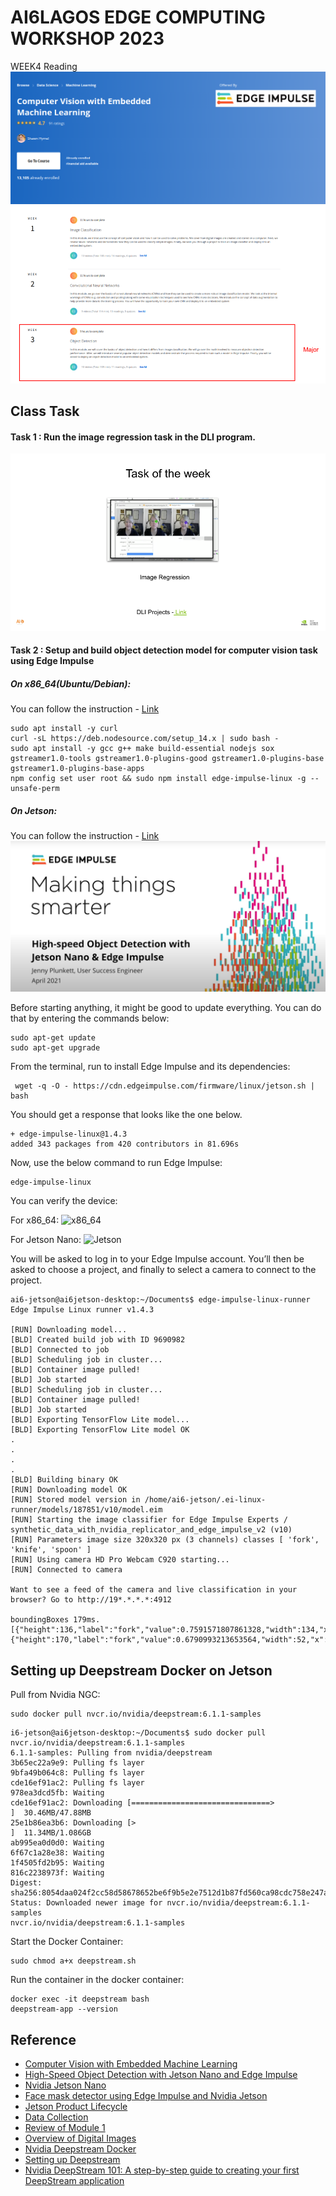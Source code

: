 # AI6LAGOS EDGE COMPUTING WORKSHOP 2023
WEEK4 Reading
![Embedded CV](../asset/computer_vision_with_embedded_ml.png)
 ![CV](../asset/week4_reading.png)

## Class Task
#### Task 1 : Run the image regression task in the DLI program.  
 ![](../asset/week4-tasks.png)

#### Task 2 :  Setup and build object detection model for computer vision task using Edge Impulse 
##### On x86_64(Ubuntu/Debian):
You can follow the instruction - [Link](https://docs.edgeimpulse.com/docs/development-platforms/officially-supported-cpu-gpu-targets/linux-x86_64) 
```
sudo apt install -y curl
curl -sL https://deb.nodesource.com/setup_14.x | sudo bash -
sudo apt install -y gcc g++ make build-essential nodejs sox gstreamer1.0-tools gstreamer1.0-plugins-good gstreamer1.0-plugins-base gstreamer1.0-plugins-base-apps
npm config set user root && sudo npm install edge-impulse-linux -g --unsafe-perm
```
##### On Jetson: 
You can follow the instruction - [Link](https://docs.edgeimpulse.com/docs/development-platforms/officially-supported-cpu-gpu-targets/nvidia-jetson-nano) 
 ![CV](../asset/making-things-smarter.png)

Before starting anything, it might be good to update everything. You can do that by entering the commands below:
```
sudo apt-get update
sudo apt-get upgrade
```
From the terminal, run to install Edge Impulse and its dependencies:

```
 wget -q -O - https://cdn.edgeimpulse.com/firmware/linux/jetson.sh | bash
 ```
 You should get a response that looks like the one below.
 ```
+ edge-impulse-linux@1.4.3
added 343 packages from 420 contributors in 81.696s
 ```
 Now, use the below command to run Edge Impulse:
 ```
 edge-impulse-linux
 ```
 You can verify the device:

 For x86_64: 
 ![x86_64](https://84771188-files.gitbook.io/~/files/v0/b/gitbook-x-prod.appspot.com/o/spaces%2FGEgcCk4PkS5Pa6uBabld%2Fuploads%2Fgit-blob-455ffcd35daf137b99c4bf8a4c8bcf71261d8cea%2Fdcbbb78-screenshot_2022-01-18_at_105616.png?alt=media)

 For Jetson Nano: 
 ![Jetson](https://84771188-files.gitbook.io/~/files/v0/b/gitbook-x-prod.appspot.com/o/spaces%2FGEgcCk4PkS5Pa6uBabld%2Fuploads%2Fgit-blob-63957e037f4a86a774117d684969c722396f079c%2F9d5f41e-screenshot_2021-04-14_at_123509.png?alt=media)

 You will be asked to log in to your Edge Impulse account. You’ll then be asked to choose a project, and finally to select a camera to connect to the project.

 ```
 ai6-jetson@ai6jetson-desktop:~/Documents$ edge-impulse-linux-runner
Edge Impulse Linux runner v1.4.3

[RUN] Downloading model...
[BLD] Created build job with ID 9690982
[BLD] Connected to job
[BLD] Scheduling job in cluster...
[BLD] Container image pulled!
[BLD] Job started
[BLD] Scheduling job in cluster...
[BLD] Container image pulled!
[BLD] Job started
[BLD] Exporting TensorFlow Lite model...
[BLD] Exporting TensorFlow Lite model OK
.
.
.
.
[BLD] Building binary OK
[RUN] Downloading model OK
[RUN] Stored model version in /home/ai6-jetson/.ei-linux-runner/models/187851/v10/model.eim
[RUN] Starting the image classifier for Edge Impulse Experts / synthetic_data_with_nvidia_replicator_and_edge_impulse_v2 (v10)
[RUN] Parameters image size 320x320 px (3 channels) classes [ 'fork', 'knife', 'spoon' ]
[RUN] Using camera HD Pro Webcam C920 starting...
[RUN] Connected to camera

Want to see a feed of the camera and live classification in your browser? Go to http://19*.*.*.*:4912

boundingBoxes 179ms. [{"height":136,"label":"fork","value":0.7591571807861328,"width":134,"x":0,"y":176},{"height":170,"label":"fork","value":0.6790993213653564,"width":52,"x":180,"y":3}]
 ```

## Setting up Deepstream Docker on Jetson
Pull from Nvidia NGC: 
 ```
sudo docker pull nvcr.io/nvidia/deepstream:6.1.1-samples
 ```

 ```
 i6-jetson@ai6jetson-desktop:~/Documents$ sudo docker pull nvcr.io/nvidia/deepstream:6.1.1-samples
6.1.1-samples: Pulling from nvidia/deepstream
3b65ec22a9e9: Pulling fs layer 
9bfa49b064c8: Pulling fs layer 
cde16ef91ac2: Pulling fs layer 
978ea3dcd5fb: Waiting 
cde16ef91ac2: Downloading [===============================>                   ]  30.46MB/47.88MB
25e1b86ea3b6: Downloading [>                                                  ]  11.34MB/1.086GB
ab995ea0d0d0: Waiting 
6f67c1a28e38: Waiting 
1f4505fd2b95: Waiting 
816c2238973f: Waiting 
Digest: sha256:8054daa024f2cc58d58678652be6f9b5e2e7512d1b87fd560ca98cdc758e247a
Status: Downloaded newer image for nvcr.io/nvidia/deepstream:6.1.1-samples
nvcr.io/nvidia/deepstream:6.1.1-samples
```

Start the Docker Container: 
```
sudo chmod a+x deepstream.sh
```
Run the container in the docker container: 
```
docker exec -it deepstream bash
deepstream-app --version
```

## Reference 
- [Computer Vision with Embedded Machine Learning](https://www.coursera.org/learn/computer-vision-with-embedded-machine-learning)
- [High-Speed Object Detection with Jetson Nano and Edge Impulse](https://www.youtube.com/watch?v=_T6h3Jmq2Yk)
- [Nvidia Jetson Nano](https://docs.edgeimpulse.com/docs/development-platforms/officially-supported-cpu-gpu-targets/nvidia-jetson-nano)
- [Face mask detector using Edge Impulse and Nvidia Jetson](https://www.hackster.io/shahizat/face-mask-detector-using-edge-impulse-and-nvidia-jetson-8c4dda)
- [Jetson Product Lifecycle](https://developer.nvidia.com/embedded/lifecycle)
- [Data Collection](https://d3c33hcgiwev3.cloudfront.net/PWxt1WoJS_qsbdVqCev6SA_0b8fe1563e5a421eb9aab4af06a64ef1_slides-1.1.3.pdf?Expires=1685836800&Signature=ZPePuRmXwr6nYWlnN1b9kMaqSNjoi4IJVY9G95KxxG3XQ7AwNLS98WDH9oqAsDt~e7P5CBeoUPXPuB98iS7MmDD~t54814~lH1LjR5fB-glyh3xsCb25g34y36ElodL9QFwifCAtDp~AIB0w09aOZYrPZh2wDlY2novF7cYR-oc_&Key-Pair-Id=APKAJLTNE6QMUY6HBC5A)
- [Review of Module 1](https://d3c33hcgiwev3.cloudfront.net/48r074D2SniK9O-A9hp4DQ_c50632c224df4950b1e6d4e6beb663f1_slides-1.5.2.pdf?Expires=1685836800&Signature=auSFLC6cHOQgHDpWdQ796WJQ8XatPc6T4kLWp4HJmjhwAYgwFv9u1dhgFnwmSGdM4eDjnfHRqCvAFofQGaGrfFICegtvA-urV9LRpIhiAUV~i3w-Gcmw23UKD9w4HrZNAT3toQx6rlp5IdaDR4BNUELROE71rrRUUe5IcTLswPU_&Key-Pair-Id=APKAJLTNE6QMUY6HBC5A)
- [Overview of Digital Images](https://d3c33hcgiwev3.cloudfront.net/282OCuhFTlyNjgroRb5crg_da0b4ed3eef94242965bf4f014c5b6f1_slides-1.1.2.pdf?Expires=1685836800&Signature=ApXdiM1-n7V8wpBVtg7jLRoMISwtwouq3rFGTS1kKIE5BHygcOZVvXB45OvAeVCOBfFHU77Nmqe5eBHg1zRH40AadV3NHWPH40Sb0mbGFIxlNcIlM2pUV43DVXYHMYc~Sb~uyhmuBZUjHpQ~jsh0nShxM37sLGdpDs-LNK7~Y64_&Key-Pair-Id=APKAJLTNE6QMUY6HBC5A)
- [Nvidia Deepstream Docker](https://docs.nvidia.com/metropolis/deepstream/dev-guide/text/DS_docker_containers.html)
- [Setting up Deepstream](https://chirag4798.medium.com/nvidia-deepstream-101-a-beginners-guide-to-real-time-computer-vision-afefcb5d7fba)
- [Nvidia DeepStream 101: A step-by-step guide to creating your first DeepStream application](https://chirag4798.medium.com/nvidia-deepstream-101-a-step-by-step-guide-to-creating-your-first-deepstream-application-68148753cf96)